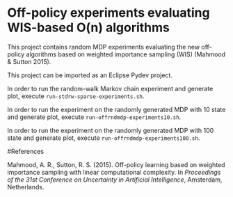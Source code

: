 # Off-policy experiments evaluating WIS-based O(n) algorithms 

This project contains random MDP experiments evaluating the new off-policy algorithms based on weighted importance sampling (WIS) (Mahmood & Sutton 2015).

This project can be imported as an Eclipse Pydev project.

In order to run the random-walk Markov chain experiment and generate plot, execute `run-stdrw-sparse-experiments.sh`.

In order to run the experiment on the randomly generated MDP with 10 state and generate plot, execute `run-offrndmdp-experiments10.sh`.

In order to run the experiment on the randomly generated MDP with 100 state and generate plot, execute `run-offrndmdp-experiments100.sh`.

#References

Mahmood, A. R., Sutton, R. S. (2015). Off-policy learning based on weighted importance sampling with linear computational complexity. In *Proceedings of the 31st Conference on Uncertainty in Artificial Intelligence*, Amsterdam, Netherlands.

